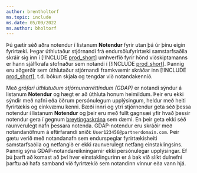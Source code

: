 ```yaml
---
author: brentholtorf
ms.topic: include
ms.date: 05/09/2022
ms.author: bholtorf
---
```

Þú gætir séð aðra notendur í listanum **Notendur** fyrir utan þá úr þínu eigin fyrirtæki. Þegar úthlutaður stjórnandi frá endursölufyrirtæki samstarfsaðila skráir sig inn í [!INCLUDE [prod_short](prod_short.md)] umhverfið fyrir hönd viðskiptamanns er hann sjálfkrafa stofnaður sem notandi í [!INCLUDE [prod_short](prod_short.md)]. Þannig eru aðgerðir sem úthlutaður stjórnandi framkvæmir skráðar inn [!INCLUDE [prod_short](prod_short.md)], t.d. bókun skjala og tengdar við notandakennið.  

Með *grófari úthlutuðum stjórnunarréttindum (GDAP)* er notandi sýndur á listanum **Notendur** og hægt er að úthluta honum heimildum. Þeir eru ekki sýndir með nafni eða öðrum persónulegum upplýsingum, heldur með heiti fyrirtækis og einkvæmu kenni. Bæði innri og ytri stjórnendur geta séð þessa notendur í listanum **Notendur** og þeir eru með fullt gagnsæi yfir hvað þessir notendur gera í gegnum [breytingaskrána](../across-log-changes.md) sem dæmi. En þeir geta ekki séð raunverulegt nafn þessara notenda. GDAP-notendur eru skráðir með notandanöfnum á eftirfarandi sniði: `User123456@partnerdomain.com`. Þeir gætu verið með notandanafn sem endurspeglar fyrirtækisheiti samstarfsaðila og netfangið er ekki raunverulegt netfang einstaklingsins. Þannig sýna GDAP-notandareikningarnir ekki persónulegar upplýsingar. Ef þú þarft að komast að því hver einstaklingurinn er á bak við slíkt dulnefni þarftu að hafa samband við fyrirtækið sem notandinn vinnur eða vann hjá.  
